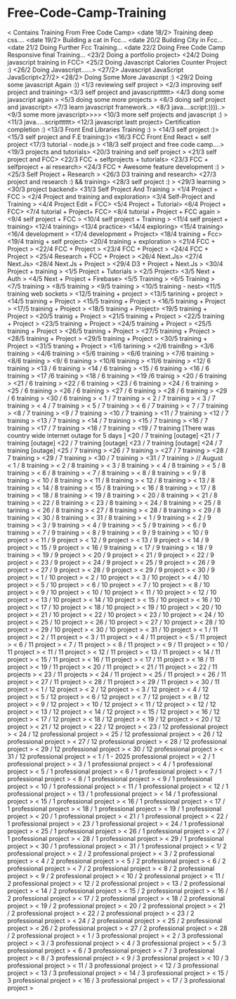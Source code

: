 # Free-Code-Camp-Training
< Contains Training From Free Code Camp>
<date 18/2> Training deep css....
<date 19/2> Building a cat in Fcc...
<date 20/2 Building City in Fcc...
<date 21/2 Doing Further Fcc Training...
<date 22/2 Doing Free Code Camp Responsive final Training...
<23/2 Doing a portfolio project>
<24/2 Doing javascript training in FCC>
<25/2 Doing Javascript Calories Counter Project :)
<26/2 Doing Javascript......>
<27/2> Javascript JavaScript JavaScript<27/2> 
<28/2> Doing Some More Javascript :)
<29/2 Doing some javascript Again :))
<1/3 reviewing self project >
<2/3 improving self project and training>
<3/3 self project and javascriptttttt>
<4/3 dong some javascript again >
<5/3 doing some more projects >
<6/3 doing self project and javascript>
<7/3 learn javascript framework..>
<8/3 java....script:))))..>
<9/3 some more javascript>>>>
<10/3 more self projects and javascript :) >
<11/3 java.....scriptttttt>
<12/3 javascript lastt project> Certification completion :)
<13/3 Front End Libraries Training :) >
<14/3 self project :)>
<15/3 self project and F.E training:)>
<16/3 FCC Front End React + self project
<17/3 tutorial - node.js >
<18/3 self project and free code camp....>
<19/3 projects and tutorials>
<20/3 training and self project >
<21/3 self project and FCC>
<22/3 FCC + selfprojects + tutorials>
<23/3 FCC + selfproject + ai research>
<24/3 FCC + Awesome feature development :) >
<25/3 Self Project + Research >
<26/3 D3 training and research>
<27/3 project and research :) && training>
<28/3 self project :) >
<29/3 learning >
<30/3 project backend>
<31/3 Self Project And Training >
<1/4 Project + FCC >
<2/4 Project and training and exploration>
<3/4 Self-Project and Training >
<4/4 Project Edit + FCC>
<5/4 Project + Tutorial>
<6/4 Project + FCC>
<7/4 tutorial + Project+ FCC>
<8/4 tutorial + Project + FCC again >
<9/4 self project + FCC >
<10/4 self project + Training >
<11/4 self project + training>
<12/4 training>
<13/4 practice>
<14/4 exploring>
<15/4 training>
<16/4 development >
<17/4 development + Project>
<18/4 training + Fcc>
<19/4 trainig + self project>
<20/4 training + exploration >
<21/4 FCC + Project >
<22/4 FCC + Project >
<23/4 FCC + Project >
<24/4 FCC + Project >
<25/4 Research + FCC + Project >
<26/4 Next.Js>
<27/4 Next.Js>
<28/4 Next.Js + Project >
<29/4 D3 + Project + Next.Js >
<30/4 Project + training >
<1/5 Project + Tutorials >
<2/5 Project>
<3/5 Next + Auth >
<4/5 Next + Project + Firebase>
<5/5 Training >
<6/5 Training >
<7/5 training >
<8/5 training >
<9/5 training >
<10/5 training - nest>
<11/5 training web sockets >
<12/5 training + project >
<13/5 tarining + project > 
<14/5 training + Project >
<15/5 training + Project >
<16/5 training + Project >
<17/5 training + Project >
<18/5 training + Project>
<19/5 training + Project >
<20/5 trainig + Project >
<21/5 training + Project >
<22/5 training + Project >
<23/5 training + Project >
<24/5 training + Project >
<25/5 training + Project >
<26/5 training + Project >
<27/5 training + Project >
<28/5 training + Project >
<29/5 training + Project >
<30/5 training + Project >
<31/5 traning + Project >
<1/6 tarining >
<2/6 train8ng >
<3/6 training >
<4/6 training >
<5/6 training >
<6/6 training >
<7/6 training >
<8/6 training >
<9/ 6 training >
<10/6 training >
<11/6 training >
<12/ 6 training >
<13 / 6 training >
<14 / 6 training >
<15 / 6 training >
<16 / 6 training >
<17 /6 training >
<18 / 6 training  >
<19 /6 trainig >
<20 / 6 training >
<21 / 6 training >
<22 / 6 training >
<23 / 6 training >
<24 / 6 training >
<25 / 6 training >
<26 / 6 training >
<27 / 6 training >
<28 / 6 training >
<29 / 6 training >
<30 / 6 training >
< 1 / 7 training >
< 2 / 7 training >
< 3 / 7 training >
< 4 / 7 training >
< 5 / 7 training >
< 6 / 7 training >
< 7 / 7 training >
<8 / 7 training >
<9 / 7 training >
<10 / 7 training >
<11 / 7 training  >
<12 / 7 training >
<13 / 7 training >
<14 / 7 training >
<15 / 7 training >
<16 / 7 training >
<17 / 7 training >
<18 / 7 training >
<19 / 7 training  [There was country wide internet outage for 5 days ]
<20 / 7 training [outage]
<21 / 7 training [outage]
<22 / 7 training [outage]
<23 / 7 training [outage]
<24 / 7 training [outage]
<25 / 7 training >
<26 / 7 training >
<27 / 7 training >
<28 / 7 training >
<29 / 7 training >
<30 / 7 training >
<31 / 7 training >
// August
< 1 / 8 training >
< 2 / 8 training >
< 3 / 8 training >
< 4 / 8 training >
< 5 / 8 training >
< 6 / 8 training >
< 7 / 8 training >
< 8 / 8 training >
< 9 / 8 training >
< 10 / 8 training >
< 11 / 8 training >
< 12 / 8 training >
< 13 / 8 training >
< 14 / 8 training >
< 15 / 8 training >
< 16 / 8 training >
< 17 / 8 training >
< 18 / 8 training >
< 19 / 8 training >
< 20 / 8 training >
< 21 / 8 training >
< 22 / 8 training >
< 23 / 8 training >
< 24 / 8 training >
< 25 / 8 tarining >
< 26 / 8 training >
< 27 / 8 training >
< 28 / 8 training >
< 29 / 8 training >
< 30 / 8 training >
< 31 / 8 training >
< 1 / 9 training >
< 2 / 9 training >
< 3 / 9 training >
< 4 / 9 training >
< 5 / 9 training >
< 6 / 9 training >
< 7 / 9 training >
< 8 / 9 training >
< 9 / 9 training >
< 10 / 9 project >
< 11 / 9 project >
< 12 / 9 project >
< 13 / 9 project >
< 14 / 9 project >
< 15 / 9 project >
< 16 / 9 training >
< 17 / 9 training >
< 18 / 9 training >
< 19 / 9 project >
< 20 / 9 project >
< 21 / 9 project >
< 22 / 9 project >
< 23 / 9 project >
< 24 / 9 project >
< 25 / 9 project >
< 26 / 9 project >
< 27 / 9 project >
< 28 / 9 project >
< 29 / 9 project >
< 30 / 9 project >
< 1 / 10 project >
< 2 / 10 project >
< 3 / 10 project >
< 4 / 10 project >
< 5 / 10 project >
< 6 / 10 project >
< 7 / 10 project >
< 8 / 10 project >
< 9 / 10 project >
< 10 / 10 project >
< 11 / 10 project >
< 12 / 10 project >
< 13 / 10 project >
< 14 / 10 project >
< 15 / 10 project >
< 16 / 10 project >
< 17 / 10 project >
< 18 / 10 project >
< 19 / 10 project >
< 20 / 10 project >
< 21 / 10 project >
< 22 / 10 project >
< 23 / 10 project >
< 24 / 10 project >
< 25 / 10 project >
< 26 / 10 project >
< 27 / 10 project >
< 28 / 10 project >
< 29 / 10 project >
< 30 / 10 project >
< 31 / 10 project >
< 1 / 11 project >
< 2 / 11 project >
< 3 / 11 project >
< 4 / 11 project >
< 5 / 11 project >
< 6 / 11 project >
< 7 / 11 project >
< 8 / 11 project >
< 9 / 11 project >
< 10 / 11 project >
< 11 / 11 project >
< 12 / 11 project >
< 13 / 11 project >
< 14 / 11 project >
< 15 / 11 project >
< 16 / 11 project >
< 17 / 11 project >
< 18 / 11 project >
< 19 / 11 project >
< 20 / 11 project >
< 21 / 11 project >
< 22 / 11 projects >
< 23 / 11 projects >
< 24 / 11 project >
< 25 / 11 project >
< 26 / 11 project >
< 27 / 11 project >
< 28 / 11 project >
< 29 / 11 project >
< 30 / 11 project >
< 1 / 12 project >
< 2 / 12 project >
< 3 / 12 project >
< 4 / 12 project >
< 5 / 12 project >
< 6 / 12 project >
< 7 / 12 project >
< 8 / 12 project >
< 9 / 12 project >
< 10 / 12 project >
< 11 / 12 project >
< 12 / 12 project >
< 13 / 12 project >
< 14 / 12 project >
< 15 / 12 project >
< 16 / 12 project >
< 17 / 12 project >
< 18 / 12 project >
< 19 / 12 project >
< 20 / 12 project >
< 21 / 12 project >
< 22 / 12 project >
< 23 / 12 professional project >
< 24 / 12 professional project >
< 25 / 12 professional project >
< 26 / 12 professional project >
< 27 / 12 professional project >
< 28 / 12 professional project >
< 29 / 12 professional project >
< 30 / 12 professional project >
< 31 / 12 professional project >
< 1 / 1 - 2025 professional project >
< 2 / 1 professional project >
< 3 / 1 professional project >
< 4 / 1 professional project >
< 5 / 1 professional project >
< 6 / 1 professional project >
< 7 / 1 professional project >
< 8 / 1 professional project >
< 9 / 1 professional project >
< 10 / 1 professional project >
< 11 / 1 professional project >
< 12 / 1 professional project >
< 13 / 1 professional project >
< 14 / 1 professional project > 
< 15 / 1 professional project >
< 16 / 1 professional project >
< 17 / 1 professional project >
< 18 / 1 professional project >
< 19 / 1 professional project >
< 20 / 1 professional project >
< 21 / 1 professional project >
< 22 / 1 professional project >
< 23 / 1 professional project >
< 24 / 1 professional project >
< 25 / 1 professional project >
< 26 / 1 professional project >
< 27 / 1 professional project >
< 28 / 1 professional project >
< 29 / 1 professional project >
< 30 / 1 professional project >
< 31 / 1 professional project >
< 1/ 2 professional project >
< 2 / 2 professional project >
< 3 / 2 professional project > 
< 4 / 2 professional project >
< 5 / 2 professional project >
< 6 / 2 professional project >
< 7 / 2 professional project >
< 8 / 2 professional project >
< 9 / 2 professional project >
< 10 / 2 professional project >
< 11 / 2 professional project >
< 12 / 2 professional project >
< 13 / 2 professional project >
< 14 / 2 professional project >
< 15 / 2 professional project >
< 16 / 2 professional project >
< 17 / 2 professional project >
< 18 / 2 professional project >
< 19 / 2 professional project >
< 20 / 2 professional project >
< 21 / 2 professional project >
< 22 / 2 professional project >
< 23 / 2 professional project >
< 24 / 2 professional project >
< 25 / 2 professional project >
< 26 / 2 professional project >
< 27 / 2 professional project >
< 28 / 2 professional project >
< 1 / 3 professional project >
< 2 / 3 professional project >
< 3 / 3 professional project >
< 4 / 3 professional project >
< 5 / 3 professional project >
< 6 / 3 professional project >
< 7 / 3 professional project >
< 8 / 3 professional project >
< 9 / 3 professional project >
< 10 / 3 professional project >
< 11 / 3 professional project >
< 12 / 3 professional project >
< 13 / 3 professional project >
< 14 / 3 professional project >
< 15 / 3 professional project >
< 16 / 3 professional project >
< 17 / 3 professional project >
